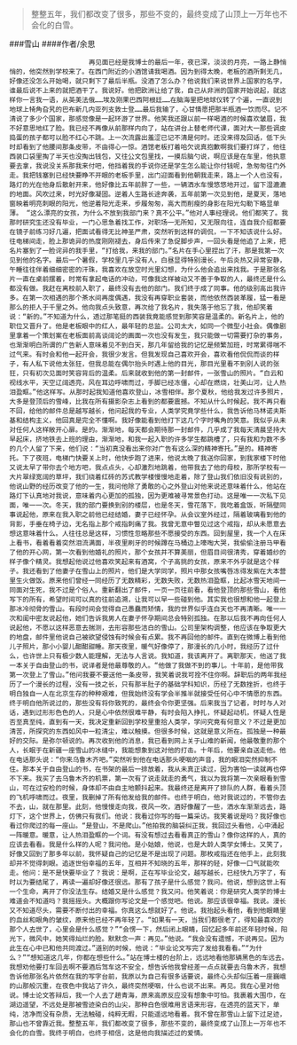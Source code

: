 > 整整五年，我们都改变了很多，那些不变的，最终变成了山顶上一万年也不会化的白雪。

###雪山
####作者/余思

						再见面已经是我博士的最后一年，夜已深，淡淡的月亮，一路上静悄悄的，他突然到学校来了。在西门附近的小酒馆请我喝酒。因为到得太晚，老板的酒所剩无几，好像还没怎么开始喝，就只剩下了最后半瓶。没酒了怎么办？他说我们来说世界上国家的名字，谁最后说不上来的就把酒干了。我说好。他把欧洲让给了我，自己从非洲的国家开始说起，就这样你一言我一语，从英美法俄……埃及刚果巴西阿根廷……在脑海里把地球仪转了个遍，一直说到地球上犄角旮旯的巴布新几内亚列支敦士登……最后我输了，心甘情愿把那半瓶酒一饮而尽。记不清说了多少个国家，那感觉像是一起环游了世界。他笑我还跟以前一样喝酒的时候喜欢皱眉，我不好意思地红了脸。我已经不再像从前那样内向了，站在讲台上替老师代课，面对大一那些调皮捣蛋的孩子都可以脸不红心不跳。上一次流露出羞涩已记不清是何时。还没来得及回话，低下头时却看到了他腰间那条皮带，不由得心一惊。酒馆老板打着哈欠说真抱歉啊我们要打烊了，他往西装口袋里掏了半天也没掏出钱包，又往公文包里找，一摸后脑勺说，啊应该是在车里，他执意要去拿，我说没关系那我来付吧，他挡着我的手说你还是学生怎么能让你付钱呢，急匆匆往门外走。我把钱塞到已经快要睁不开眼的老板手里，出门迎面看到他朝我走来，路上一个人也没有，路灯的光在他身后散射开来，他好像比五年前胖了一些，一辆洒水车慢悠悠地开过，留下湿漉漉的地面。风吹过来，时光好像凝固。逆着人生路长途奔袭，五年前第一次见到他，是夏天，落地窗映着明亮刺眼的阳光，他逆着阳光走来，步履匆匆，高大而削瘦的身影在阳光勾勒下略显单薄。 “这么漂亮的女孩，为什么不放到我部门来？真不公平。”他对人事经理说。他们都笑了。我那时研究生还没有毕业，一门心思急着找工作，对职场一无所知，又无限向往，连自我介绍都要在镜子前练习好几遍，把面试看得无比神圣严肃，突然听到这样的调侃，一下不知该说什么好。往电梯间走，脸上那诡异的热度刚刚褪去，身后传来了急促脚步声，一回头看是他追了上来，把名片塞到了一脸诧异的我手里，“打给我，来我的部门。”名片在手心里捏出了汗，那是我第一次见到他的名字。最后一个暑假，学校里几乎没有人，白昼显得特别漫长，午后炎热又异常安静，午睡往往伴着细细密密的汗珠，我喜欢在放空时光里幻想，为什么他会追出来找我。于是那张名片一直在桌前摆着，时常有拿起电话的冲动，可像我这样被动又不善于争取的人，最终还是什么都没有做。我赶在离校前入职了，最终没有去他的部门。我们终于成了同事。他的级别高出我许多。在第一次相遇的那个茶水间再度偶遇，我没有再穿职业套装，而他依然西装革履，猛一看是那么的拒人于千里之外。他向我点头致意，再次给了我名片，我失落于他忘了我，他却笑着说：“新的。”不知道为什么，透过那笔挺的西装我竟能感觉到那笑容是温柔的。新名片上，他的职位又晋升了。他是老板眼中的红人，最年轻的总监。公司太大，如同一个微型小社会。偶像剧里拿着一个策划案在老板面前高谈阔论的画面一次也没有发生，我只能做一切需要打杂的事务，也渐渐明白所谓的广告新人意味着见不到白天，那几年留给我的记忆是频繁加班，时常累得喘不过气来。有时会和他一起开会，我很少发言。但我发现自己喜欢开会，喜欢看他侃侃而谈的样子，有人私下说他太张狂，但我总能在偶尔抬头时遇上他的目光，那目光里看不到别人说的张狂，只有初次见面时笑容背后的温柔。后来就收到他的第一封邮件，一张雪山的照片。“白云和视线水平，天空辽阔透亮，风在耳边呼啸而过，手脚已经冻僵，心却在燃烧，壮美山河，让人热泪盈眶。”他这样写。从那时起我知道他喜欢登山，冰雪相伴。那个夏秋，他给我发过许多照片，大多是登顶后的雪峰，比我在所有摄影杂志上看到的都要震撼。不知从什么时候起，我不再只看不回，给他的邮件总是越写越长，他问起我的专业，人类学究竟学些什么，我告诉他马林诺夫斯基和结构主义，他回真是完全不懂啊。我好像能看到他打下这几个字时嘴角的笑意。我似乎从未对任何人这样敞开心扉。是的。渐渐地，每天都会期待那一封邮件，几乎成了我每天清晨坚持大早起床，挤地铁去上班的理由，渐渐地，和我一起入职的许多学生都跳槽了，只有我和为数不多的几个人留了下来，他们说：“当初真没看出来你对广告有这么深的精神寄托。”是的。精神寄托。下了夜班，电梯门快要关上时，他快步跑了进来，他说太晚了我送你回家，到我家楼下时他又说太早了带你去个地方吧，我点点头，心却激烈地跳着，他带我去了他的母校，那所学校有一大片翠绿宽阔的草坪，我们绕着红砖的苏式教学楼慢慢地走着，除了登山我们依旧没有说别的，他说山野的经历改变了他的一生，我问他除了勇敢的心之外登山对他来说还意味着什么，他站在路灯下认真地对我说，意味着内心更加的孤独，因为更难被寻常景色打动。这是唯一一次私下见面，唯一一次。冬天，我的部门要换到别的楼层，也是冬天，雪花落下，我吃着盒饭，听隔壁同事说起他，原来在我入职之前他已经结婚，妻子已经怀孕。从会议室外经过，隔着玻璃看到他的背影，手垂在椅子边，无名指上那个戒指刺痛了我。我曾无意中瞥见过这个戒指，却从未愿意去想这意味着什么。人往往总是这样，习惯性忽略那些不愿接受的东西。回到屋里，我一个人在床上看书，看着看着突然泪流满面，半夜里刷牙的时候蹲在马桶边上嚎啕大哭，我偷偷注册马甲看了他的开心网，第一次看到他婚礼的照片，那个女孩并不算美丽，但眉目间很清秀，穿着婚纱的样子像个精灵。我想起他说过他喜欢笑起来有酒窝，个子高挑的女孩，原来不外乎就是这个样子。我还看到了他妻子在雪山上的照片，他们是大学同学，照片中那女孩嘴唇冻得发紫在大本营里生火做饭。原来他们曾经一同经历了无数精彩，无数失败，无数热泪盈眶，比起冰雪天地间一同面对生死，我不过是个俗人。重新翻出了邮件，一页一页往前看，看他登顶的那些雪山，看他写下的所有，希望时间可以真的往前追溯，让我可以早一些碰到他。其实我也很想和他一起登上那冰冷彻骨的雪山。有段时间会觉得自己愚蠢而矫情，我的世界似乎连白天也不再清晰。唯一一次和闺中密友说起他，她们告诉我男人在妻子怀孕期间总会特别孤独。在那以后我不再向任何人说起他，不愿以这样恶意去揣测，去形容那些洁白的雪山。公司里架构调整，他应该在争取更大的地盘，邮件里他说自己被欲望侵蚀有时候会有点累。我不再回他的邮件。直到在微博上看到他儿子照片，那小小婴儿酣酣甜睡。那天夜里，暖气好像停了，那漫长的几小时，我经历了过什么，也许世上只有极少数人能理解，无法与人言说。我知道，我该离开了。离职那天，他送了我一本关于自由登山的书，说译者是他最尊敬的人。“他做了我做不到的事儿。十年前，是他带我第一次登上了雪山。”他问我要不要送他一条皮带，我笑着说我可拴不住你啊。辞职后的两年我经历了一个漫长的过程，没有一技之长，只有那半肚子的基础学科知识，历经了无数挫折，也终于明白独自一人在北京生存的种种艰难，但我始终没有学会半推半就接受任何心中不情愿的东西。终于明白他所说过的，那些没有将你致死的，最终会令你更坚强。后来我当了记者，时时与人对话，遇到过形形色色的人，只是心中依然很难平静，有时会陷入挣扎，怀疑起动机，怀疑人性是否至真至纯，直到有一天，我决定重新回到学校里重拾人类学，学问究竟有何意义？不过是更加清苦，所探究的东西如风中一粒清尘，难以触摸。但很多时候，这就是意义所在。孤独是一种最好的交际。是弥尔顿说的。再次收到他的消息，我已看到网上关于山难的新闻，他最敬重的那个人，长眠于在新疆一座雪山的冰缝中，我能想象到这对他的打击。十年后，他要亲自送走他。他在电话那头说：“你来乌鲁木齐吧。”突然听到他在电话那头哽咽的声音，我的眼泪突然抑制不住。那本关于自由登山的书，在书架的最后一排放着，我从未真正读过，因为害怕一读就再也停不下来。我买了去乌鲁木齐的机票，第一次有了说走就走的勇气，我以为我将第一次亲眼看到雪山，可在过安检的时候，身体却不由自主地颤抖起来。我最终还是离开了排队的人群，看着头顶的飞机呼啸而过。夜里，我删掉了所有他发给我的邮件。也终于明白，他对我说过的，不管你去不去，山，就在那里。此刻，他慢慢走向我，夜风一吹，酒好像醒了一些，洒水车渐渐远去，路灯下，这个世界上，仿佛只有我们。他说：我看过你写的每一篇采访。我笑着说是吗？我好像也看过你爬过的每一座山。“是登山，不是爬山。”他拍我的脑袋纠正我，我回过头看他，心中涌起一阵暖意。暖意，让人热泪盈眶的一个词。有没有想过去看看真正的雪山？像你这样的人，真的应该去看看。我是什么样的人呢？我问他。是小姑娘，他说，也是大龄人类学女博士。又笑了，好像又回到了那多年以前，我怀疑自己的记忆是不是出现了问题。那枚戒指还在他手上，此刻我却并不觉得刺眼。追逐世俗幸福的五年，互相并不知晓的五年，那样的轻，好像一口气就能吹走。他问：是不是快要毕业了？我说：是啊，正在写毕业论文，越写越长，已经快九万字了，有时以为要结尾了，再读一遍却好像还很远。那有了孩子是什么感觉？我问。他说，想到这世上有一个生命，离开了你没法生存。结婚又是什么感觉？我又问。他笑着说：你是研究人类学的博士难道会不知道吗？我摇摇头。大概跟你写论文是一个感觉吧。他说。那应该很幸福。我说。漫长又不知道尽头，需要不断付出的幸福。你真这么想就好了。他说。我抬起头看他，看到他眼睛里的血丝和眼角的皱纹，原来他已经不再年轻了。“如果有一天，当我们都很老了，得知最喜欢的那个人去世了，心里会是什么感觉？”“会愣一下，然后闭上眼睛，回忆起多年前还年轻时候，阳光下，微风中，她笑得灿烂的脸。默默念一声：再见。”他说。“我会没有遗憾，不说再见。因为此生在心中已和他共同渡过。”道别的时候，他说：“毕业论文写完了发给我看看。”“为什么？”“想知道这几年，你都在想些什么。”站在博士楼的台阶上，远远地看他那辆黑色的车远去。我想劝他要打车回去啊不要酒后驾车这不安全，想告诉他我曾经差一点点就要去乌鲁木齐，我想告诉他那张名片依然在我的写字台前，我原以为自己有很多话要说，最终心头却似压着一座巍峨的山那般沉重，在夜色中我站了许久，最终突然哽咽，什么也说不出来。再见。我在心里对他说。博士论文答辩后，我一个人去了趟青海，原来高原反应没有想象中可怕。我裹着大围巾，在湖边遥望，不远处是那被雪迹染白的山尖，那种白色很难用言语来形容，在透亮的蓝天下，单纯，洁净而没有杂质，无法触碰，纯粹无暇，只能遥远地看着。我不曾在那雪山上留下过足迹，那山也不曾靠近我。整整五年，我们都改变了很多，那些不变的，最终变成了山顶上一万年也不会化的白雪。我终于明白，也终于相信，这是他向我描述过的爱情。 